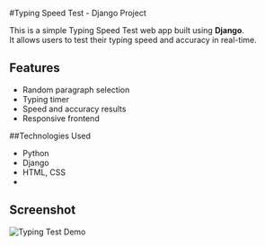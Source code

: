 #Typing Speed Test - Django Project

This is a simple Typing Speed Test web app built using **Django**.  
It allows users to test their typing speed and accuracy in real-time.

## Features
- Random paragraph selection
- Typing timer
- Speed and accuracy results
- Responsive frontend

##Technologies Used
- Python
- Django
- HTML, CSS
- 
## Screenshot
![Typing Test Demo](screenshots/typing_test_demo.png)
